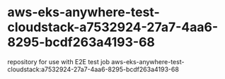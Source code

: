 # aws-eks-anywhere-test-cloudstack-a7532924-27a7-4aa6-8295-bcdf263a4193-68
repository for use with E2E test job aws-eks-anywhere-test-cloudstack:a7532924-27a7-4aa6-8295-bcdf263a4193-68
